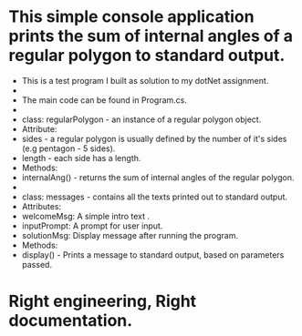 ﻿
# This simple console application prints the sum of internal angles of a regular polygon to standard output.

* This is a test program I built as solution to my dotNet assignment.
*
* The main code can be found in Program.cs.
*
* class: regularPolygon - an instance of a regular polygon object.
* Attribute:
* sides - a regular polygon is usually defined by the number of it's sides (e.g pentagon - 5 sides).
* length - each side has a length.
* Methods:
* internalAng() - returns the sum of internal angles of the regular polygon.
*
* class: messages - contains all the texts printed out to standard output. 
* Attributes:
* welcomeMsg: A simple intro text .
* inputPrompt: A prompt for user input.
* solutionMsg: Display message after running the program.
* Methods:
* display() - Prints a message to standard output, based on parameters passed.

# Right engineering, Right documentation.
